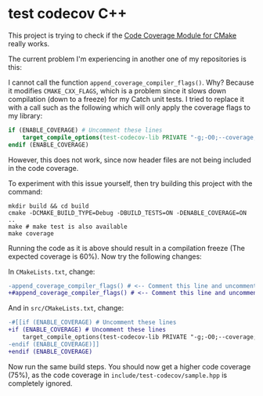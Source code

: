 # test codecov C++

This project is trying to check if the [Code Coverage Module for CMake](https://github.com/bilke/cmake-modules/blob/master/CodeCoverage.cmake) really works.

The current problem I'm experiencing in another one of my repositories is this:

I cannot call the function `append_coverage_compiler_flags()`. Why? Because it modifies `CMAKE_CXX_FLAGS`, which is a problem since it slows down compilation (down to a freeze) for my Catch unit tests.
I tried to replace it with a call such as the following which will only apply the coverage flags to my library:

```CMake
if (ENABLE_COVERAGE) # Uncomment these lines
    target_compile_options(test-codecov-lib PRIVATE "-g;-O0;--coverage;-fprofile-arcs;-ftest-coverage")
endif (ENABLE_COVERAGE)
```

However, this does not work, since now header files are not being included in the code coverage.

To experiment with this issue yourself, then try building this project with the command:

```
mkdir build && cd build
cmake -DCMAKE_BUILD_TYPE=Debug -DBUILD_TESTS=ON -DENABLE_COVERAGE=ON ..
make # make test is also available
make coverage
```

Running the code as it is above should result in a compilation freeze (The expected coverage is 60%). Now try the following changes:

In `CMakeLists.txt`, change:

```diff
-append_coverage_compiler_flags() # <-- Comment this line and uncomment the selected lines in src/CMakeLists.txt
+#append_coverage_compiler_flags() # <-- Comment this line and uncomment the selected lines in src/CMakeLists.txt
```

And in `src/CMakeLists.txt`, change:

```diff
-#[[if (ENABLE_COVERAGE) # Uncomment these lines
+if (ENABLE_COVERAGE) # Uncomment these lines
    target_compile_options(test-codecov-lib PRIVATE "-g;-O0;--coverage;-fprofile-arcs;-ftest-coverage")
-endif (ENABLE_COVERAGE)]]
+endif (ENABLE_COVERAGE)
```

Now run the same build steps. You should now get a higher code coverage (75%), as the code coverage in `include/test-codecov/sample.hpp` is completely ignored.
